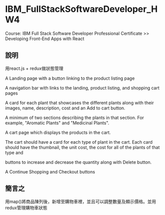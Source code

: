 # IBM_FullStackSoftwareDeveloper_HW4

Course: IBM Full Stack Software Developer Professional Certificate >> Developing Front-End Apps with React

## 說明

用react.js + redux做狀態管理

A Landing page with a button linking to the product listing page

 A navigation bar with links to the landing, product listing, and shopping cart pages
 
 A card for each plant that showcases the different plants along with their images, name, description, cost and an Add to cart button.
 
 A minimum of two sections describing the plants in that section. For example, "Aromatic Plants" and "Medicinal Plants".
 
 A cart page which displays the products in the cart.
 
 The cart should have a card for each type of plant in the cart. Each card should have the thumbnail, the unit cost, the cost for all of the plants of that type and
 
 buttons to increase and decrease the quantity along with Delete button.
 
 A Continue Shopping and Checkout buttons

## 簡言之

用map()將商品陳列後，新增至購物車裡，並且可以調整數量及顯示價格。並用redux管理購物車狀態

